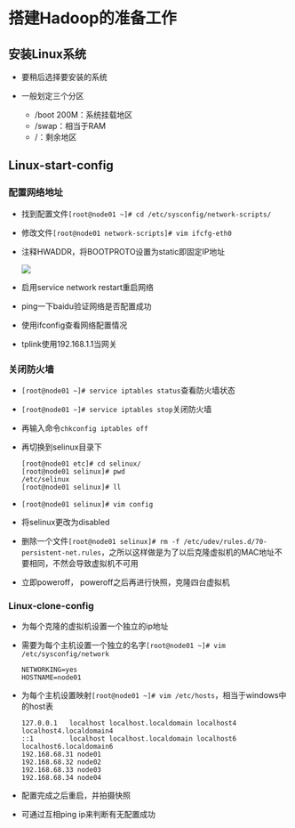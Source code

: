 # 搭建Hadoop的准备工作

## 安装Linux系统

* 要稍后选择要安装的系统

* 一般划定三个分区

  * /boot 200M：系统挂载地区
  * /swap：相当于RAM
  * /：剩余地区

## Linux-start-config

### 配置网络地址

* 找到配置文件`[root@node01 ~]# cd /etc/sysconfig/network-scripts/`

* 修改文件`[root@node01 network-scripts]# vim ifcfg-eth0`

* 注释HWADDR，将BOOTPROTO设置为static即固定IP地址

  ![](https://willipic.oss-cn-hangzhou.aliyuncs.com/Hadoop/%E5%9B%BA%E5%AE%9Aip%E5%9C%B0%E5%9D%80.PNG )

* 启用service network restart重启网络

* ping一下baidu验证网络是否配置成功

* 使用ifconfig查看网络配置情况

* tplink使用192.168.1.1当网关

### 关闭防火墙

* `[root@node01 ~]# service iptables status`查看防火墙状态

* `[root@node01 ~]# service iptables stop`关闭防火墙

* 再输入命令`chkconfig iptables off`

* 再切换到selinux目录下

  ```
  [root@node01 etc]# cd selinux/
  [root@node01 selinux]# pwd
  /etc/selinux
  [root@node01 selinux]# ll
  ```

* `[root@node01 selinux]# vim config `

* 将selinux更改为disabled

* 删除一个文件`[root@node01 selinux]# rm -f /etc/udev/rules.d/70-persistent-net.rules`，之所以这样做是为了以后克隆虚拟机的MAC地址不要相同，不然会导致虚拟机不可用

* 立即poweroff， poweroff之后再进行快照，克隆四台虚拟机

### Linux-clone-config

* 为每个克隆的虚拟机设置一个独立的ip地址

* 需要为每个主机设置一个独立的名字`[root@node01 ~]# vim /etc/sysconfig/network`

  ```
  NETWORKING=yes
  HOSTNAME=node01
  ```

* 为每个主机设置映射`[root@node01 ~]# vim /etc/hosts`，相当于windows中的host表

  ```
  127.0.0.1   localhost localhost.localdomain localhost4 localhost4.localdomain4
  ::1         localhost localhost.localdomain localhost6 localhost6.localdomain6
  192.168.68.31 node01
  192.168.68.32 node02
  192.168.68.33 node03
  192.168.68.34 node04
  ```

* 配置完成之后重启，并拍摄快照
* 可通过互相ping ip来判断有无配置成功

  




